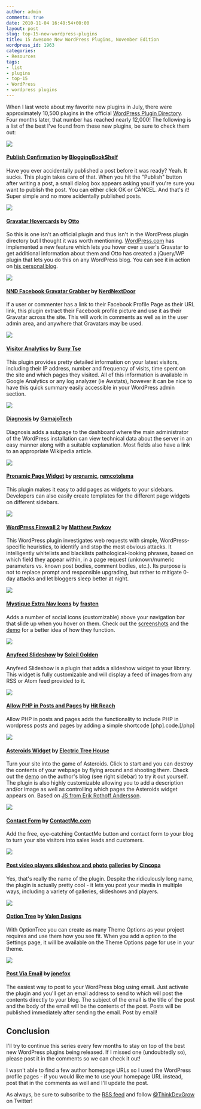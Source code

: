 ```yaml
---
author: admin
comments: true
date: 2010-11-04 16:48:54+00:00
layout: post
slug: top-15-new-wordpress-plugins
title: 15 Awesome New WordPress Plugins, November Edition
wordpress_id: 1963
categories:
- Resources
tags:
- list
- plugins
- top-15
- WordPress
- wordpress plugins
---
```


When I last wrote about my favorite new plugins in July, there were approximately 10,500 plugins in the official [WordPress Plugin Directory](http://wordpress.org/extend/plugins/).  Four months later, that number has reached nearly 12,000!  The following is a list of the best I've found from these new plugins, be sure to check them out:
<!-- more -->




[![](http://devgrow.com/wp-content/uploads/2010/11/publish-confirmation.gif)](http://wordpress.org/extend/plugins/publish-confirmation/)


#### [Publish Confirmation](http://wordpress.org/extend/plugins/publish-confirmation/) by [BloggingBookShelf](http://www.bloggingbookshelf.com/wordpress/publish-confirmation-plugin/)


Have you ever accidentally published a post before it was ready? Yeah. It sucks. This plugin takes care of that.  When you hit the "Publish" button after writing a post, a small dialog box appears asking you if you're sure you want to publish the post. You can either click OK or CANCEL. And that's it! Super simple and no more acidentally published posts.




[![](http://devgrow.com/wp-content/uploads/2010/11/gravatar-hovercards.gif)](http://ottopress.com/2010/gravatar-hovercards/)


#### [Gravatar Hovercards](http://ottopress.com/2010/gravatar-hovercards/)  by [Otto](http://ottopress.com/)


So this is one isn't an official plugin and thus isn't in the WordPress plugin directory but I thought it was worth mentioning.  [WordPress.com](http://wordpress.com/) has implemented a new feature which lets you hover over a user's Gravatar to get additional information about them and Otto has created a jQuery/WP plugin that lets you do this on any WordPress blog.  You can see it in action on [his personal blog](http://ottopress.com/2010/gravatar-hovercards/).




[![](http://devgrow.com/wp-content/uploads/2010/11/nnd-facebook-gravatar.gif)](http://wordpress.org/extend/plugins/nnd-facebook-profile-for-gravatar/)


#### [NND Facebook Gravatar Grabber](http://wordpress.org/extend/plugins/nnd-facebook-profile-for-gravatar/) by [NerdNextDoor](http://profiles.wordpress.org/users/NerdNextDoor/)


If a user or commenter has a link to their Facebook Profile Page as their URL link, this plugin extract their Facebook profile picture and use it as their Gravatar across the site.  This will work in comments as well as in the user admin area, and anywhere that Gravatars may be used.




[![](http://devgrow.com/wp-content/uploads/2010/11/visitor-analytics.gif)](http://wordpress.org/extend/plugins/visitor-analytics/)


#### [Visitor Analytics](http://wordpress.org/extend/plugins/basic-authentication/) by [Suny Tse](http://ziming.org/dev/visitor-analytics)


This plugin provides pretty detailed information on your latest visitors, including their IP address, number and frequency of visits, time spent on the site and which pages they visited.  All of this information is available in Google Analytics or any log analyzer (ie Awstats), however it can be nice to have this quick summary easily accessible in your WordPress admin section.




[![](http://devgrow.com/wp-content/uploads/2010/11/diagnosis.gif)](http://wordpress.org/extend/plugins/diagnosis/)


#### [Diagnosis](http://wordpress.org/extend/plugins/diagnosis/) by [GamajoTech](http://profiles.wordpress.org/users/GamajoTech/)


Diagnosis adds a subpage to the dashboard where the main administrator of the WordPress installation can view technical data about the server in an easy manner along with a suitable explanation. Most fields also have a link to an appropriate Wikipedia article.




[![](http://devgrow.com/wp-content/uploads/2010/11/pronamic-page-widget.gif)](http://wordpress.org/extend/plugins/pronamic-page-widget/)


#### [Pronamic Page Widget](http://wordpress.org/extend/plugins/pronamic-page-widget/) by [pronamic](http://profiles.wordpress.org/users/pronamic/), [remcotolsma](http://profiles.wordpress.org/users/remcotolsma/)


This plugin makes it easy to add pages as widgets to your sidebars.  Developers can also easily create templates for the different page widgets on different sidebars.




[![](http://devgrow.com/wp-content/uploads/2010/11/wordpress-firewall-2.gif)](http://wordpress.org/extend/plugins/wordpress-firewall-2/)


#### [WordPress Firewall 2](http://wordpress.org/extend/plugins/wordpress-firewall-2/) by [Matthew Pavkov](http://matthewpavkov.com/wordpress-plugins/)


This WordPress plugin investigates web requests with simple, WordPress-specific heuristics, to identify and stop the most obvious attacks.  It intelligently whitelists and blacklists pathological-looking phrases, based on which field they appear within, in a page request (unknown/numeric parameters vs. known post bodies, comment bodies, etc.). Its purpose is not to replace prompt and responsible upgrading, but rather to mitigate 0-day attacks and let bloggers sleep better at night.




[![](http://devgrow.com/wp-content/uploads/2010/11/mystique-extra-nav-icons.gif)](http://wordpress.org/extend/plugins/mystique-extra-nav-icons/)


#### [Mystique Extra Nav Icons](http://wordpress.org/extend/plugins/mystique-extra-nav-icons/) by [frasten](http://polpoinodroidi.com/)


Adds a number of social icons (customizable) above your navigation bar that slide up when you hover on them.  Check out the [screenshots](http://wordpress.org/extend/plugins/mystique-extra-nav-icons/screenshots/) and the [demo](http://polpoinodroidi.com/) for a better idea of how they function.




[![](http://devgrow.com/wp-content/uploads/2010/11/anyfeed-slideshow.gif)](http://wordpress.org/extend/plugins/anyfeed-slideshow/)


#### [Anyfeed Slideshow](http://wordpress.org/extend/plugins/anyfeed-slideshow/) by [Soleil Golden](http://tixen.net/blog/)


Anyfeed Slideshow is a plugin that adds a slideshow widget to your library. This widget is fully customizable and will display a feed of images from any RSS or Atom feed provided to it.




[![](http://devgrow.com/wp-content/uploads/2010/11/allow-php.gif)](http://wordpress.org/extend/plugins/allow-php-in-posts-and-pages/)


#### [Allow PHP in Posts and Pages](http://wordpress.org/extend/plugins/allow-php-in-posts-and-pages/) by [Hit Reach](http://profiles.wordpress.org/users/Hit+Reach/)


Allow PHP in posts and pages adds the functionality to include PHP in wordpress posts and pages by adding a simple shortcode [php].code.[/php]




[![](http://devgrow.com/wp-content/uploads/2010/11/asteroids.gif)](http://wordpress.org/extend/plugins/asteroids-widget/)


#### [Asteroids Widget](http://wordpress.org/extend/plugins/asteroids-widget/) by [Electric Tree House](http://electrictreehouse.com/)


Turn your site into the game of Asteroids. Click to start and you can destroy the contents of your webpage by flying around and shooting them. Check out the [demo](http://electrictreehouse.com/) on the author's blog (see right sidebar) to try it out yourself. The plugin is also highly customizable allowing you to add a description and/or image as well as controlling which pages the Asteroids widget appears on.  Based on [JS from Erik Rothoff Andersson](http://erkie.github.com/).




[![](http://devgrow.com/wp-content/uploads/2010/11/contactme.gif)](http://wordpress.org/extend/plugins/contactme/)


#### [Contact Form](http://wordpress.org/extend/plugins/contactme/) by [ContactMe.com](http://contactme.com/)


Add the free, eye-catching ContactMe button and contact form to your blog to turn your site visitors into sales leads and customers.




[![](http://devgrow.com/wp-content/uploads/2010/11/cincopa.gif)](http://wordpress.org/extend/plugins/cincopa-video-slideshow-photo-gallery-podcast-plugin/)


#### [Post video players slideshow and photo galleries](http://wordpress.org/extend/plugins/cincopa-video-slideshow-photo-gallery-podcast-plugin/) by [Cincopa](http://www.cincopa.com/)


Yes, that's really the name of the plugin.  Despite the ridiculously long name, the plugin is actually pretty cool - it lets you post your media in multiple ways, including a variety of galleries, slideshows and players.




[![](http://devgrow.com/wp-content/uploads/2010/11/optiontree.gif)](http://wordpress.org/extend/plugins/option-tree/)


#### [Option Tree](http://wordpress.org/extend/plugins/option-tree/) by [Valen Designs](http://www.valendesigns.com/)


With OptionTree you can create as many Theme Options as your project requires and use them how you see fit. When you add a option to the Settings page, it will be available on the Theme Options page for use in your theme.




[![](http://devgrow.com/wp-content/uploads/2010/11/postviaemail.gif)](http://wordpress.org/extend/plugins/postviaemail/)


#### [Post Via Email](http://wordpress.org/extend/plugins/postviaemail/) by [jonefox](http://profiles.wordpress.org/users/jonefox/)


The easiest way to post to your WordPress blog using email. Just activate the plugin and you'll get an email address to send to which will post the contents directly to your blog. The subject of the email is the title of the post and the body of the email will be the contents of the post. Posts will be published immediately after sending the email. Post by email!






## Conclusion


I'll try to continue this series every few months to stay on top of the best new WordPress plugins being released.  If I missed one (undoubtedly so), please post it in the comments so we can check it out!

I wasn't able to find a few author homepage URLs so I used the WordPress profile pages - if you would like me to use your homepage URL instead, post that in the comments as well and I'll update the post.

As always, be sure to subscribe to the [RSS feed](http://feeds.feedburner.com/devgrow) and follow [@ThinkDevGrow](http://twitter.com/ThinkDevGrow) on Twitter!
